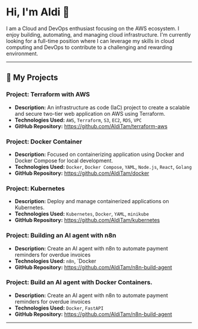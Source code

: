 # Hi, I'm Aldi 👋
I am a Cloud and DevOps enthusiast focusing on the AWS ecosystem. I enjoy building, automating, and managing cloud infrastructure.
I'm currently looking for a full-time position where I can leverage my skills in cloud computing and DevOps to contribute to a challenging and rewarding environment.

---
## 🚀 My Projects
### Project: Terraform with AWS
* **Description:** An infrastructure as code (IaC) project to create a scalable and secure two-tier web application on AWS using Terraform.
* **Technologies Used:** `AWS`, `Terraform`, `S3`, `EC2`, `RDS`, `VPC`
* **GitHub Repository:** https://github.com/AldiTam/terraform-aws

### Project: Docker Container
* **Description:** Focused on containerizing application using Docker and Docker Compose for local development. 
* **Technologies Used:** `Docker`, `Docker Compose`, `YAML`, `Node.js`, `React`, `Golang`
* **GitHub Repository:** https://github.com/AldiTam/docker

### Project: Kubernetes
* **Description:** Deploy and manage containerized applications on Kubernetes.
* **Technologies Used:** `Kubernetes`, `Docker`, `YAML`, `minikube`
* **GitHub Repository:** https://github.com/AldiTam/kubernetes

### Project: Building an AI agent with n8n 
* **Description:** Create an AI agent with n8n to automate payment reminders for overdue invoices
* **Technologies Used:** `n8n`, `Docker
* **GitHub Repository:** https://github.com/AldiTam/n8n-build-agent

### Project: Build an AI agent with Docker Containers.
* **Description:** Create an AI agent with n8n to automate payment reminders for overdue invoices
* **Technologies Used:** `Docker`, `FastAPI`
* **GitHub Repository:** https://github.com/AldiTam/n8n-build-agent

---



<!--
**AldiTam/alditam** is a ✨ _special_ ✨ repository because its `README.md` (this file) appears on your GitHub profile.

Here are some ideas to get you started:

- 🔭 I’m currently working on ...
- 🌱 I’m currently learning ...
- 👯 I’m looking to collaborate on ...
- 🤔 I’m looking for help with ...
- 💬 Ask me about ...
- 📫 How to reach me: ...
- 😄 Pronouns: ...
- ⚡ Fun fact: ...
-->
